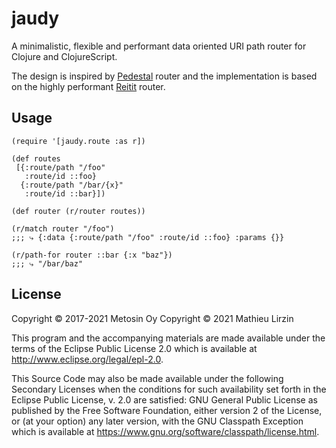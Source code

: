 # jaudy

A minimalistic, flexible and performant data oriented URI path router for Clojure and ClojureScript.

The design is inspired by [Pedestal](http://pedestal.io) router and the implementation is based on the highly performant [Reitit](https://cljdoc.org/d/metosin/reitit) router.

## Usage

```
(require '[jaudy.route :as r])

(def routes
 [{:route/path "/foo"
   :route/id ::foo}
  {:route/path "/bar/{x}"
   :route/id ::bar}])

(def router (r/router routes))

(r/match router "/foo")
;;; ⤷ {:data {:route/path "/foo" :route/id ::foo} :params {}}

(r/path-for router ::bar {:x "baz"})
;;; ⤷ "/bar/baz"
```

## License

Copyright © 2017-2021  Metosin Oy
Copyright © 2021  Mathieu Lirzin

This program and the accompanying materials are made available under the
terms of the Eclipse Public License 2.0 which is available at
http://www.eclipse.org/legal/epl-2.0.

This Source Code may also be made available under the following Secondary
Licenses when the conditions for such availability set forth in the Eclipse
Public License, v. 2.0 are satisfied: GNU General Public License as published by
the Free Software Foundation, either version 2 of the License, or (at your
option) any later version, with the GNU Classpath Exception which is available
at https://www.gnu.org/software/classpath/license.html.
